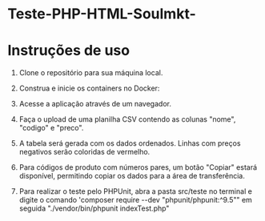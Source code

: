 # Teste-PHP-HTML-Soulmkt-
# Instruções de uso

1. Clone o repositório para sua máquina local.
2. Construa e inicie os containers no Docker:
3. Acesse a aplicação através de um navegador.
4. Faça o upload de uma planilha CSV contendo as colunas "nome", "codigo" e "preco".
5. A tabela será gerada com os dados ordenados. Linhas com preços negativos serão coloridas de vermelho.
6. Para códigos de produto com números pares, um botão "Copiar" estará disponível, permitindo copiar os dados para a área de transferência.

7. Para realizar o teste pelo PHPUnit, abra a pasta src/teste no terminal e digite o comando 'composer require --dev "phpunit/phpunit:^9.5"" em seguida "./vendor/bin/phpunit indexTest.php"
